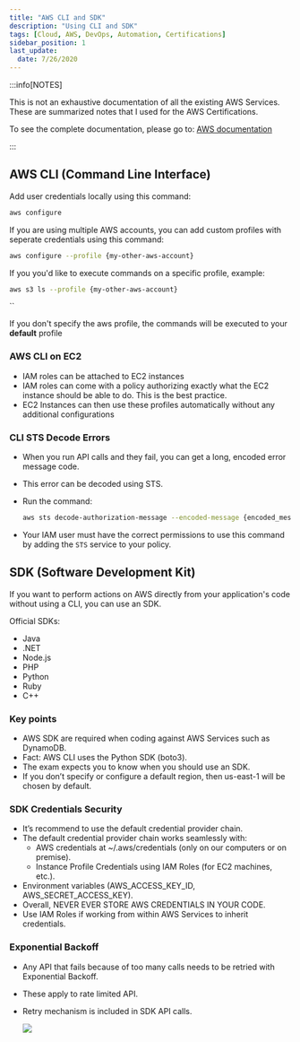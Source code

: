 ```yaml
---
title: "AWS CLI and SDK"
description: "Using CLI and SDK"
tags: [Cloud, AWS, DevOps, Automation, Certifications]
sidebar_position: 1
last_update:
  date: 7/26/2020
---
```



:::info[NOTES]

This is not an exhaustive documentation of all the existing AWS Services. These are summarized notes that I used for the AWS Certifications.

To see the complete documentation, please go to: [AWS documentation](https://docs.aws.amazon.com/)

:::



## AWS CLI (Command Line Interface)

Add user credentials locally using this command:

```bash
aws configure  
```

If you are using multiple AWS accounts, you can add custom profiles with seperate credentials using this command:

```bash
aws configure --profile {my-other-aws-account}  
```

If you you'd like to execute commands on a specific profile, example: 

```bash
aws s3 ls --profile {my-other-aws-account}
```
``

If you don't specify the aws profile, the commands will be executed to your **default** profile

### AWS CLI on EC2

- IAM roles can be attached to EC2 instances
- IAM roles can come with a policy authorizing exactly what the EC2 instance should be able to do. This is the best practice.
- EC2 Instances can then use these profiles automatically without any additional configurations

### CLI STS Decode Errors

- When you run API calls and they fail, you can get a long, encoded error message code.
- This error can be decoded using STS.
- Run the command: 

    ```bash
    aws sts decode-authorization-message --encoded-message {encoded_message_code}  
    ```
- Your IAM user must have the correct permissions to use this command by adding the `STS` service to your policy.




## SDK (Software Development Kit)

If you want to perform actions on AWS directly from your application's code without using a CLI, you can use an SDK.

Official SDKs:
- Java
- .NET
- Node.js
- PHP
- Python
- Ruby
- C++



### Key points 

- AWS SDK are required when coding against AWS Services such as DynamoDB.
- Fact: AWS CLI uses the Python SDK (boto3).
- The exam expects you to know when you should use an SDK.
- If you don’t specify or configure a default region, then us-east-1 will be chosen by default.

### SDK Credentials Security

- It’s recommend to use the default credential provider chain.
- The default credential provider chain works seamlessly with:
  - AWS credentials at ~/.aws/credentials (only on our computers or on premise).
  - Instance Profile Credentials using IAM Roles (for EC2 machines, etc.).
- Environment variables (AWS_ACCESS_KEY_ID, AWS_SECRET_ACCESS_KEY).
- Overall, NEVER EVER STORE AWS CREDENTIALS IN YOUR CODE.
- Use IAM Roles if working from within AWS Services to inherit credentials.

### Exponential Backoff

- Any API that fails because of too many calls needs to be retried with Exponential Backoff.
- These apply to rate limited API.
- Retry mechanism is included in SDK API calls.

    ![](/img/docs/aws-sdk-exponentialbackoff.png)



  

